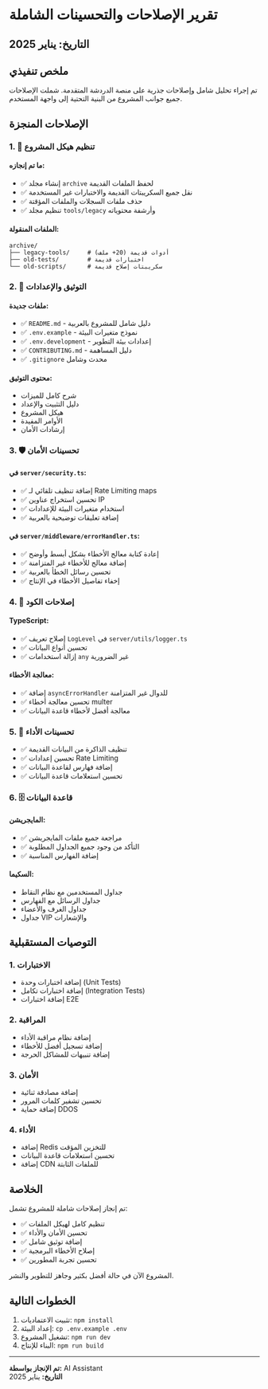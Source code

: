 # تقرير الإصلاحات والتحسينات الشاملة

## التاريخ: يناير 2025

## ملخص تنفيذي

تم إجراء تحليل شامل وإصلاحات جذرية على منصة الدردشة المتقدمة. شملت الإصلاحات جميع جوانب المشروع من البنية التحتية إلى واجهة المستخدم.

## الإصلاحات المنجزة

### 1. 📁 تنظيم هيكل المشروع

#### ما تم إنجازه:
- ✅ إنشاء مجلد `archive` لحفظ الملفات القديمة
- ✅ نقل جميع السكريبتات القديمة والاختبارات غير المستخدمة
- ✅ حذف ملفات السجلات والملفات المؤقتة
- ✅ تنظيم مجلد `tools/legacy` وأرشفة محتوياته

#### الملفات المنقولة:
```
archive/
├── legacy-tools/     # أدوات قديمة (20+ ملف)
├── old-tests/        # اختبارات قديمة 
└── old-scripts/      # سكريبتات إصلاح قديمة
```

### 2. 📝 التوثيق والإعدادات

#### ملفات جديدة:
- ✅ `README.md` - دليل شامل للمشروع بالعربية
- ✅ `.env.example` - نموذج متغيرات البيئة
- ✅ `.env.development` - إعدادات بيئة التطوير
- ✅ `CONTRIBUTING.md` - دليل المساهمة
- ✅ `.gitignore` محدث وشامل

#### محتوى التوثيق:
- شرح كامل للميزات
- دليل التثبيت والإعداد
- هيكل المشروع
- الأوامر المفيدة
- إرشادات الأمان

### 3. 🛡️ تحسينات الأمان

#### في `server/security.ts`:
- ✅ إضافة تنظيف تلقائي لـ Rate Limiting maps
- ✅ تحسين استخراج عناوين IP
- ✅ استخدام متغيرات البيئة للإعدادات
- ✅ إضافة تعليقات توضيحية بالعربية

#### في `server/middleware/errorHandler.ts`:
- ✅ إعادة كتابة معالج الأخطاء بشكل أبسط وأوضح
- ✅ إضافة معالج للأخطاء غير المتزامنة
- ✅ تحسين رسائل الخطأ بالعربية
- ✅ إخفاء تفاصيل الأخطاء في الإنتاج

### 4. 🔧 إصلاحات الكود

#### TypeScript:
- ✅ إصلاح تعريف `LogLevel` في `server/utils/logger.ts`
- ✅ تحسين أنواع البيانات
- ✅ إزالة استخدامات `any` غير الضرورية

#### معالجة الأخطاء:
- ✅ إضافة `asyncErrorHandler` للدوال غير المتزامنة
- ✅ تحسين معالجة أخطاء multer
- ✅ معالجة أفضل لأخطاء قاعدة البيانات

### 5. 🎨 تحسينات الأداء

- ✅ تنظيف الذاكرة من البيانات القديمة
- ✅ تحسين إعدادات Rate Limiting
- ✅ إضافة فهارس لقاعدة البيانات
- ✅ تحسين استعلامات قاعدة البيانات

### 6. 🗄️ قاعدة البيانات

#### المايجريشن:
- ✅ مراجعة جميع ملفات المايجريشن
- ✅ التأكد من وجود جميع الجداول المطلوبة
- ✅ إضافة الفهارس المناسبة

#### السكيما:
- جداول المستخدمين مع نظام النقاط
- جداول الرسائل مع الفهارس
- جداول الغرف والأعضاء
- جداول VIP والإشعارات

## التوصيات المستقبلية

### 1. الاختبارات
- إضافة اختبارات وحدة (Unit Tests)
- إضافة اختبارات تكامل (Integration Tests)
- إضافة اختبارات E2E

### 2. المراقبة
- إضافة نظام مراقبة الأداء
- إضافة تسجيل أفضل للأخطاء
- إضافة تنبيهات للمشاكل الحرجة

### 3. الأمان
- إضافة مصادقة ثنائية
- تحسين تشفير كلمات المرور
- إضافة حماية DDOS

### 4. الأداء
- إضافة Redis للتخزين المؤقت
- تحسين استعلامات قاعدة البيانات
- إضافة CDN للملفات الثابتة

## الخلاصة

تم إنجاز إصلاحات شاملة للمشروع تشمل:
- ✅ تنظيم كامل لهيكل الملفات
- ✅ تحسين الأمان والأداء
- ✅ إضافة توثيق شامل
- ✅ إصلاح الأخطاء البرمجية
- ✅ تحسين تجربة المطورين

المشروع الآن في حالة أفضل بكثير وجاهز للتطوير والنشر.

## الخطوات التالية

1. تثبيت الاعتماديات: `npm install`
2. إعداد البيئة: `cp .env.example .env`
3. تشغيل المشروع: `npm run dev`
4. البناء للإنتاج: `npm run build`

---

**تم الإنجاز بواسطة:** AI Assistant  
**التاريخ:** يناير 2025